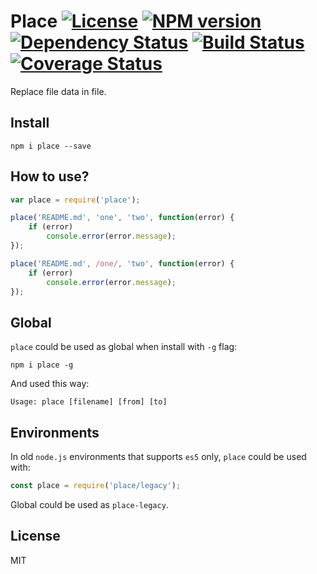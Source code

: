 # Place [![License][LicenseIMGURL]][LicenseURL] [![NPM version][NPMIMGURL]][NPMURL] [![Dependency Status][DependencyStatusIMGURL]][DependencyStatusURL] [![Build Status][BuildStatusIMGURL]][BuildStatusURL] [![Coverage Status][CoverageIMGURL]][CoverageURL]

Replace file data in file.

## Install

```
npm i place --save
```

## How to use?

```js
var place = require('place');

place('README.md', 'one', 'two', function(error) {
    if (error)
        console.error(error.message);
});

place('README.md', /one/, 'two', function(error) {
    if (error)
        console.error(error.message);
});
```

## Global

`place` could be used as global when install with `-g` flag:

```
npm i place -g
```

And used this way:

```
Usage: place [filename] [from] [to]
```

## Environments

In old `node.js` environments that supports `es5` only, `place` could be used with:

```js
const place = require('place/legacy');
```

Global could be used as `place-legacy`.

## License

MIT

[NPMIMGURL]:                https://img.shields.io/npm/v/place.svg?style=flat
[BuildStatusIMGURL]:        https://img.shields.io/travis/coderaiser/node-place/master.svg?style=flat
[DependencyStatusIMGURL]:   https://img.shields.io/david/coderaiser/node-place.svg?style=flat
[LicenseIMGURL]:            https://img.shields.io/badge/license-MIT-317BF9.svg?style=flat
[NPMURL]:                   https://npmjs.org/package/place "npm"
[BuildStatusURL]:           https://travis-ci.org/coderaiser/node-place  "Build Status"
[DependencyStatusURL]:      https://david-dm.org/coderaiser/node-place "Dependency Status"
[LicenseURL]:               https://tldrlegal.com/license/mit-license "MIT License"

[CoverageURL]:              https://coveralls.io/github/coderaiser/node-place?branch=master
[CoverageIMGURL]:           https://coveralls.io/repos/coderaiser/node-place/badge.svg?branch=master&service=github


